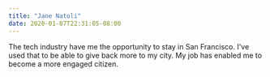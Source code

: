 ```yaml
---
title: "Jane Natoli"
date: 2020-01-07T22:31:05-08:00
---
```


The tech industry have me the opportunity to stay in San Francisco. I've used
that to be able to give back more to my city. My job has enabled me to become a
more engaged citizen.
